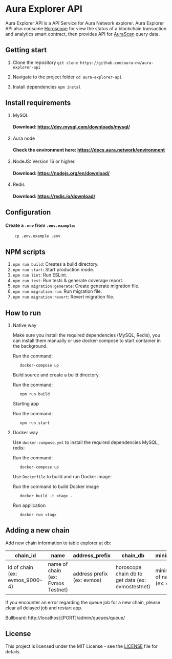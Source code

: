 # Aura Explorer API

Aura Explorer API is a API Service for Aura Network explorer. Aura Explorer API also consume [Horoscope](https://github.com/aura-nw/horoscope-v2) for view the status of a blockchain transaction and analytics smart contract, then provides API for [AuraScan](https://github.com/aura-nw/aurascan) query data.

## Getting start

1. Clone the repository
 ```git clone https://github.com/aura-nw/aura-explorer-api ```

2. Navigate to the project folder
 ```cd aura-explorer-api ```

3. Install dependencies
 ```npm instal ```

## Install requirements
1. MySQL

    #### Download: https://dev.mysql.com/downloads/mysql/

2. Aura node

    #### Check the environment here: https://docs.aura.network/environment

3. NodeJS: Version 16 or higher.

    #### Download: https://nodejs.org/en/download/

5. Redis

   #### Download: https://redis.io/download/

## Configuration

  #### Create a `.env` from `.env.example`:
  ```
      cp .env.example .env
  ```

## NPM scripts

1. ```npm run build```: Creates a build directory.
2. ```npm run start```: Start production mode.
3. ```npm run lint```: Run ESLint.
4. ```npm run test```: Run tests & generate coverage report.
5. ```npm run migration:generate```: Create generate migration file.
6. ```npm run migration:run```: Run migration file.
7. ```npm run migration:revert```: Revert migration file.

## How to run

1. Native way

   Make sure you install the required dependencies (MySQL, Redis), you can install them manually or use docker-compose to start container in the background.

      Run the command:

      ```
         docker-compose up
      ```

   Build source and create a build directory.
   
      Run the command:

      ```
         npm run build
      ```

   Starting app
      
      Run the command:

      ```
         npm run start
      ```

3. Docker way
   
   Use `docker-compose.yml` to install the required dependencies MySQL, redis:
   
      Run the command:

      ```
         docker-compose up
      ```
   
   Use `Dockerfile` to build and run Docker image:
   
      Run the command to build Docker image

      ```
         docker build -t <tag> .
      ```
   
      Run application

      ```
         docker run <tag>
      ```
      
## Adding a new chain

Add new chain information to table explorer at db:

| chain_id | name | address_prefix | chain_db | minimal_denom | decimal  | explorer_url | evm_denom | evm_decimal |
| --- | --- | --- | --- | --- | --- | --- | --- | --- |
| id of chain (ex: evmos_9000-4) | name of chain (ex: Evmos Testnet) | address prefix (ex: evmos) | horoscope chain db to get data (ex: evmostestnet) | minimal denom of native coin (ex: evmos) | decimal of token (ex: 18) | url of website (ex: https://evmos.dev.aurascan.io) | evm denom of native coin (ex: atvemos) | evm decimal of native coin (ex: 18) |

If you encounter an error regarding the queue job for a new chain, please clear all delayed job and restart app.

Bullboard: http://localhost:[PORT]/admin/queues/queue/

## License
   This project is licensed under the MIT License - see the [LICENSE](LICENSE) file for details.
